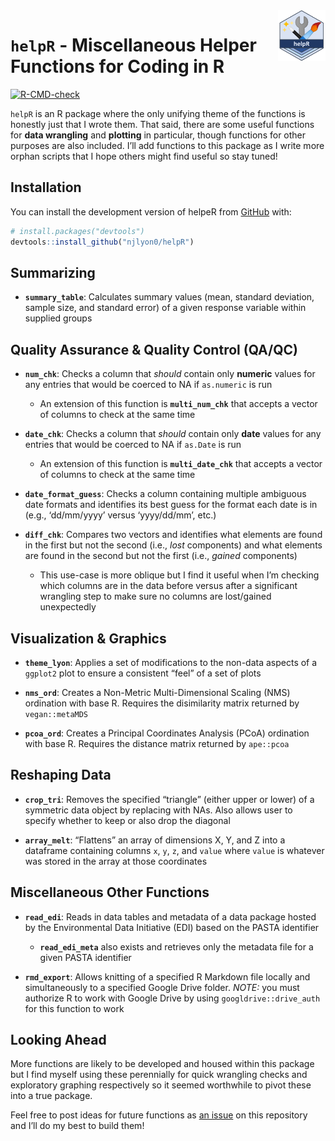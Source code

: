 
<!-- README.md is generated from README.Rmd. Please edit that file -->

<img src = "inst/images/helpR_hex.png" align = "right" width = "15%"/>

# `helpR` - Miscellaneous Helper Functions for Coding in R

<!-- badges: start -->

[![R-CMD-check](https://github.com/njlyon0/helpR/workflows/R-CMD-check/badge.svg)](https://github.com/njlyon0/helpR/actions)
<!-- badges: end -->

`helpR` is an R package where the only unifying theme of the functions
is honestly just that I wrote them. That said, there are some useful
functions for **data wrangling** and **plotting** in particular, though
functions for other purposes are also included. I’ll add functions to
this package as I write more orphan scripts that I hope others might
find useful so stay tuned!

## Installation

You can install the development version of helpeR from
[GitHub](https://github.com/) with:

``` r
# install.packages("devtools")
devtools::install_github("njlyon0/helpR")
```

## Summarizing

-   **`summary_table`**: Calculates summary values (mean, standard
    deviation, sample size, and standard error) of a given response
    variable within supplied groups

## Quality Assurance & Quality Control (QA/QC)

-   **`num_chk`**: Checks a column that *should* contain only
    **numeric** values for any entries that would be coerced to NA if
    `as.numeric` is run

    -   An extension of this function is **`multi_num_chk`** that
        accepts a vector of columns to check at the same time

-   **`date_chk`**: Checks a column that *should* contain only **date**
    values for any entries that would be coerced to NA if `as.Date` is
    run

    -   An extension of this function is **`multi_date_chk`** that
        accepts a vector of columns to check at the same time

-   **`date_format_guess`**: Checks a column containing multiple
    ambiguous date formats and identifies its best guess for the format
    each date is in (e.g., ‘dd/mm/yyyy’ versus ‘yyyy/dd/mm’, etc.)

-   **`diff_chk`**: Compares two vectors and identifies what elements
    are found in the first but not the second (i.e., *lost* components)
    and what elements are found in the second but not the first (i.e.,
    *gained* components)

    -   This use-case is more oblique but I find it useful when I’m
        checking which columns are in the data before versus after a
        significant wrangling step to make sure no columns are
        lost/gained unexpectedly

## Visualization & Graphics

-   **`theme_lyon`**: Applies a set of modifications to the non-data
    aspects of a `ggplot2` plot to ensure a consistent “feel” of a set
    of plots

-   **`nms_ord`**: Creates a Non-Metric Multi-Dimensional Scaling (NMS)
    ordination with base R. Requires the disimilarity matrix returned by
    `vegan::metaMDS`

-   **`pcoa_ord`**: Creates a Principal Coordinates Analysis (PCoA)
    ordination with base R. Requires the distance matrix returned by
    `ape::pcoa`

## Reshaping Data

-   **`crop_tri`**: Removes the specified “triangle” (either upper or
    lower) of a symmetric data object by replacing with NAs. Also allows
    user to specify whether to keep or also drop the diagonal

-   **`array_melt`**: “Flattens” an array of dimensions X, Y, and Z into
    a dataframe containing columns `x`, `y`, `z`, and `value` where
    `value` is whatever was stored in the array at those coordinates

## Miscellaneous Other Functions

-   **`read_edi`**: Reads in data tables and metadata of a data package
    hosted by the Environmental Data Initiative (EDI) based on the PASTA
    identifier

    -   **`read_edi_meta`** also exists and retrieves only the metadata
        file for a given PASTA identifier

-   **`rmd_export`**: Allows knitting of a specified R Markdown file
    locally and simultaneously to a specified Google Drive folder.
    *NOTE:* you must authorize R to work with Google Drive by using
    `googldrive::drive_auth` for this function to work

## Looking Ahead

More functions are likely to be developed and housed within this package
but I find myself using these perennially for quick wrangling checks and
exploratory graphing respectively so it seemed worthwhile to pivot these
into a true package.

Feel free to post ideas for future functions as [an
issue](https://github.com/njlyon0/helpR/issues) on this repository and
I’ll do my best to build them!
